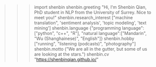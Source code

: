 >>> import shenbin
>>> shenbin.greeting
"Hi, I'm Shenbin Qian, PhD student in NLP from the University of Surrey. Nice to meet you!"
>>> shenbin.research_interest
["machine translation", 'sentiment analysis', 'topic modeling', 'text mining']
>>> shenbin.language
{"programming language": ["python", "c++", "R"], "natural language":["Mandarin", "Wu (Shanghainese)", "English"]}
>>> shenbin.hobby
["running", "listening (podcasts)", "photography"]
>>> shenbin.motto
("We are all in the gutter, but some of us are looking at the stars.")
>>> shenbin.cv
"https://shenbinqian.github.io/"